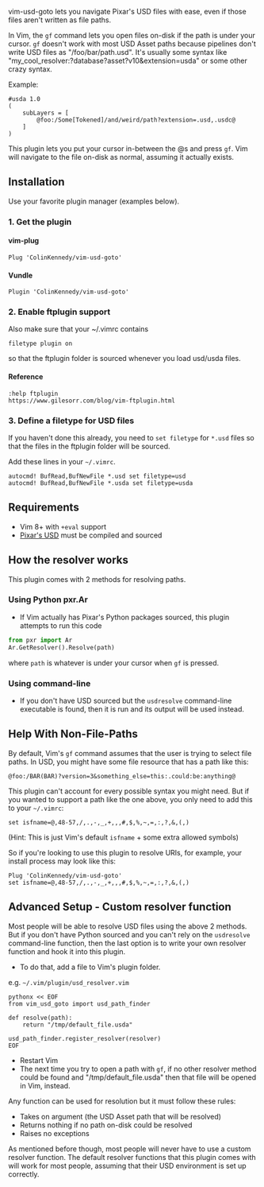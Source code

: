 vim-usd-goto lets you navigate Pixar's USD files with ease, even if
those files aren't written as file paths.

In Vim, the `gf` command lets you open files on-disk if the path is
under your cursor. `gf` doesn't work with most USD Asset paths because
pipelines don't write USD files as "/foo/bar/path.usd". It's usually
some syntax like "my_cool_resolver:?database?asset?v10&extension=usda"
or some other crazy syntax.

Example:

```usda
#usda 1.0
(
    subLayers = [
        @foo:/Some[Tokened]/and/weird/path?extension=.usd,.usdc@
    ]
)
```

This plugin lets you put your cursor in-between the @s and press `gf`.
Vim will navigate to the file on-disk as normal, assuming it actually
exists.


## Installation
Use your favorite plugin manager (examples below).

### 1. Get the plugin
#### vim-plug
```vim
Plug 'ColinKennedy/vim-usd-goto'
```

#### Vundle
```vim
Plugin 'ColinKennedy/vim-usd-goto'
```

### 2. Enable ftplugin support
Also make sure that your ~/.vimrc contains 

```vim
filetype plugin on
```

so that the ftplugin folder is sourced whenever you load usd/usda files.

#### Reference
```
:help ftplugin
https://www.gilesorr.com/blog/vim-ftplugin.html
```


### 3. Define a filetype for USD files
If you haven't done this already, you need to `set filetype` for `*.usd` files
so that the files in the ftplugin folder will be sourced.

Add these lines in your `~/.vimrc`.

```vim
autocmd! BufRead,BufNewFile *.usd set filetype=usd
autocmd! BufRead,BufNewFile *.usda set filetype=usda
```


## Requirements
- Vim 8+ with `+eval` support
- [Pixar's USD](https://github.com/PixarAnimationStudios/USD) must be
compiled and sourced


## How the resolver works
This plugin comes with 2 methods for resolving paths.

### Using Python pxr.Ar
- If Vim actually has Pixar's Python packages sourced, this plugin
attempts to run this code

```python
from pxr import Ar
Ar.GetResolver().Resolve(path)
```

where `path` is whatever is under your cursor when `gf` is pressed.


### Using command-line
- If you don't have USD sourced but the `usdresolve` command-line
executable is found, then it is run and its output will be used instead.


## Help With Non-File-Paths
By default, Vim's `gf` command assumes that the user is trying to select
file paths. In USD, you might have some file resource that has a path
like this:

```usd
@foo:/BAR(BAR)?version=3&something_else=this:.could:be:anything@
```

This plugin can't account for every possible syntax you might need. But
if you wanted to support a path like the one above, you only need to add
this to your `~/.vimrc`:

```vim
set isfname=@,48-57,/,.,-,_,+,,,#,$,%,~,=,:,?,&,(,)
```
(Hint: This is just Vim's default `isfname` + some extra allowed symbols)

So if you're looking to use this plugin to resolve URIs, for example,
your install process may look like this:

```vim
Plug 'ColinKennedy/vim-usd-goto'
set isfname=@,48-57,/,.,-,_,+,,,#,$,%,~,=,:,?,&,(,)
```


## Advanced Setup - Custom resolver function
Most people will be able to resolve USD files using the above 2
methods. But if you don't have Python sourced and you can't rely on the
`usdresolve` command-line function, then the last option is to write
your own resolver function and hook it into this plugin.

- To do that, add a file to Vim's plugin folder.

e.g. `~/.vim/plugin/usd_resolver.vim`

```vim
pythonx << EOF
from vim_usd_goto import usd_path_finder

def resolve(path):
    return "/tmp/default_file.usda"

usd_path_finder.register_resolver(resolver)
EOF
```

- Restart Vim
- The next time you try to open a path with `gf`, if no other resolver
method could be found and "/tmp/default_file.usda" then that file will
be opened in Vim, instead.

Any function can be used for resolution but it must follow these rules:

- Takes on argument (the USD Asset path that will be resolved)
- Returns nothing if no path on-disk could be resolved
- Raises no exceptions

As mentioned before though, most people will never have to use a custom
resolver function. The default resolver functions that this plugin comes
with will work for most people, assuming that their USD environment is
set up correctly.
